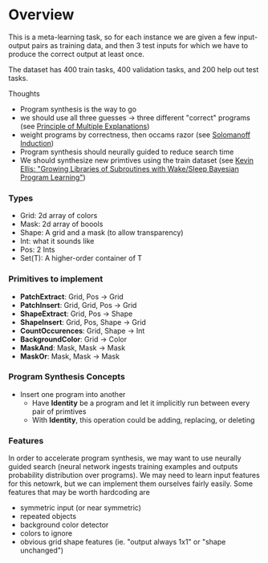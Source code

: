 # Overview

This is a meta-learning task, so for each instance we are given a few input-output pairs as training data, and then 3 test inputs for which we have to produce the correct output at least once.

The dataset has 400 train tasks, 400 validation tasks, and 200 help out test tasks.

Thoughts

 * Program synthesis is the way to go
 * we should use all three guesses -> three different "correct" programs (see [Principle of Multiple Explanations](http://guillefix.me/cosmos/static/Principle%2520of%2520multiple%2520explanations.html))
 * weight programs by correctness, then occams razor (see [Solomanoff Induction](https://en.wikipedia.org/wiki/Solomonoff%27s_theory_of_inductive_inference))
 * Program synthesis should neurally guided to reduce search time
 * We should synthesize new primtives using the train dataset (see [Kevin Ellis: "Growing Libraries of Subroutines with Wake/Sleep Bayesian Program Learning"](https://www.youtube.com/watch?v=_oyGF1YqdJc))

### Types

 * Grid: 2d array of colors
 * Mask: 2d array of boools
 * Shape: A grid and a mask (to allow transparency)
 * Int: what it sounds like
 * Pos: 2 Ints
 * Set(T): A higher-order container of T

### Primitives to implement

 * **PatchExtract**: Grid, Pos -> Grid
 * **PatchInsert**: Grid, Grid, Pos -> Grid
 * **ShapeExtract**: Grid, Pos -> Shape
 * **ShapeInsert**: Grid, Pos, Shape -> Grid
 * **CountOccurences**: Grid, Shape -> Int
 * **BackgroundColor**: Grid -> Color
 * **MaskAnd**: Mask, Mask -> Mask
 * **MaskOr**: Mask, Mask -> Mask

### Program Synthesis Concepts

 * Insert one program into another
 	* Have **Identity** be a program and let it implicitly run between every pair
 	of primtives
 	* With **Identity**, this operation could be adding, replacing, or deleting


### Features
In order to accelerate program synthesis, we may want to use neurally guided search (neural network ingests training examples and outputs probability distribution over programs). We may need to learn input features for this netowrk, but we can implement them ourselves fairly easily. Some features that may be worth hardcoding are

 * symmetric input (or near symmetric)
 * repeated objects
 * background color detector
 * colors to ignore
 * obvious grid shape features (ie. "output always 1x1" or "shape unchanged")